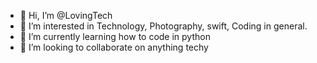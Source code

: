 - 👋 Hi, I’m @LovingTech
- 👀 I’m interested in Technology, Photography, swift, Coding in general.
- 🌱 I’m currently learning how to code in python
- 💞️ I’m looking to collaborate on anything techy

<!---
LovingTech/LovingTech is a ✨ special ✨ repository because its `README.md` (this file) appears on your GitHub profile.
You can click the Preview link to take a look at your changes.
--->
